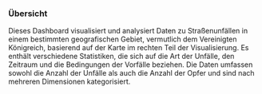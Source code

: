 ### Übersicht
Dieses Dashboard visualisiert und analysiert Daten zu Straßenunfällen in einem bestimmten geografischen Gebiet, vermutlich dem Vereinigten Königreich, basierend auf der Karte im rechten Teil der Visualisierung. Es enthält verschiedene Statistiken, die sich auf die Art der Unfälle, den Zeitraum und die Bedingungen der Vorfälle beziehen. Die Daten umfassen sowohl die Anzahl der Unfälle als auch die Anzahl der Opfer und sind nach mehreren Dimensionen kategorisiert.
